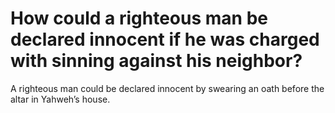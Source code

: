 # How could a righteous man be declared innocent if he was charged with sinning against his neighbor?

A righteous man could be declared innocent by swearing an oath before the altar in Yahweh’s house.
